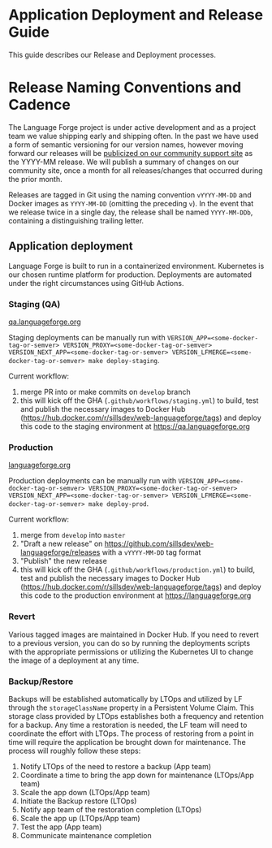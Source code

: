 # Application Deployment and Release Guide #

This guide describes our Release and Deployment processes.

# Release Naming Conventions and Cadence

The Language Forge project is under active development and as a project team we value shipping early and shipping often.  In the past we have used a form of semantic versioning for our version names, however moving forward our releases will be [publicized on our community support site](https://community.software.sil.org/c/language-forge/20) as the YYYY-MM release. We will publish a summary of changes on our community site, once a month for all releases/changes that occurred during the prior month.

Releases are tagged in Git using the naming convention `vYYYY-MM-DD` and Docker images as `YYYY-MM-DD` (omitting the preceding `v`).  In the event that we release twice in a single day, the release shall be named `YYYY-MM-DDb`, containing a distinguishing trailing letter.
## Application deployment ##

Language Forge is built to run in a containerized environment.  Kubernetes is our chosen runtime platform for production.  Deployments are automated under the right circumstances using GitHub Actions.

### Staging (QA) ###

[qa.languageforge.org](https://qa.languageforge.org)

Staging deployments can be manually run with `VERSION_APP=<some-docker-tag-or-semver> VERSION_PROXY=<some-docker-tag-or-semver> VERSION_NEXT_APP=<some-docker-tag-or-semver> VERSION_LFMERGE=<some-docker-tag-or-semver> make deploy-staging`.

Current workflow:
1. merge PR into or make commits on `develop` branch
1. this will kick off the GHA (`.github/workflows/staging.yml`) to build, test and publish the necessary images to Docker Hub (https://hub.docker.com/r/sillsdev/web-languageforge/tags) and deploy this code to the staging environment at https://qa.languageforge.org

### Production ###

[languageforge.org](https://languageforge.org)

Production deployments can be manually run with `VERSION_APP=<some-docker-tag-or-semver> VERSION_PROXY=<some-docker-tag-or-semver> VERSION_NEXT_APP=<some-docker-tag-or-semver> VERSION_LFMERGE=<some-docker-tag-or-semver> make deploy-prod`.

Current workflow:
1. merge from `develop` into `master`
1. "Draft a new release" on https://github.com/sillsdev/web-languageforge/releases with a `vYYYY-MM-DD` tag format
1. "Publish" the new release
1. this will kick off the GHA (`.github/workflows/production.yml`) to build, test and publish the necessary images to Docker Hub (https://hub.docker.com/r/sillsdev/web-languageforge/tags) and deploy this code to the production environment at https://languageforge.org

### Revert ###
Various tagged images are maintained in Docker Hub.  If you need to revert to a previous version, you can do so by running the deployments scripts with the appropriate permissions or utilizing the Kubernetes UI to change the image of a deployment at any time.

### Backup/Restore ###
Backups will be established automatically by LTOps and utilized by LF through the `storageClassName` property in a Persistent Volume Claim.  This storage class provided by LTOps establishes both a frequency and retention for a backup.  Any time a restoration is needed, the LF team will need to coordinate the effort with LTOps.  The process of restoring from a point in time will require the application be brought down for maintenance.  The process will roughly follow these steps:
1. Notify LTOps of the need to restore a backup (App team)
1. Coordinate a time to bring the app down for maintenance (LTOps/App team)
1. Scale the app down (LTOps/App team)
1. Initiate the Backup restore (LTOps)
1. Notify app team of the restoration completion (LTOps)
1. Scale the app up (LTOps/App team)
1. Test the app (App team)
1. Communicate maintenance completion
